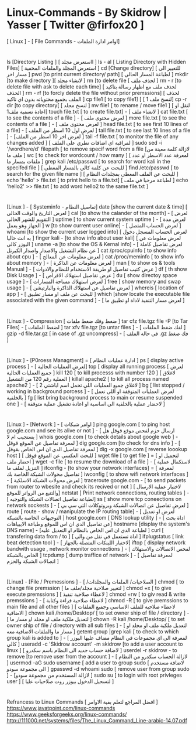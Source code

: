 # Linux-Commands - By Skidrow | Yasser [ Twitter @firfox20 ] 

[ Linux ]  - [ File Commands  - اوامر ادارة الملفات] 
#
ls  [Directory Listing ] [ ااستعرض مجلد ] 
ls - al [ Listing Directory with Hidden Files] [ استعرض المجلد والملفات المخفية ]
cd  [Change directory] [ للتغيير الى مسار اخر ] 
pwd  [to print current directory/ path]  [ لطباعة المسار الحالي ] 
mkdir  [to make directory ][ لانشاء مجلد ] 
rm   [to delete file [ لحذف ملف ] 
rm - r [to delete file with ask to delete each time] [ لحذف ملف مع اظهار رسالة بتاكيد الحذف ] 
rm - rf [to forcly delete the file without prior premssions] [ لحذف الملف بجميع محتوياته بدون اي تاكيد ] 
cp file1 [ to copy file1] [  [ لنسخ ملف 1]
cp -r dir [to copy directory[ [ لنسخ مجلد ]
mv file1 [ to rename / move file1 ] [ لنقل او اعادة تسمية ملف1]
touch file.txt [ to create file.txt]  - [ لانشاء ملف ] 
cat file.txt [ to see the contents of a file ] - [ لعرض محتوى ملف ] 
more file.txt [ to see the contents of a file ] - [ لعرض محتوى ملف ] 
head file.txt [ to see first 10 lines of a file] - [ لعرض اول 10 اسطر من الملف ]
tail file.txt [ to see last 10 lines of a file ] - [لعرض اخر 10 اسطر من الملف ] 
tail -f file.txt [ to monitor the file of any changes added ] [ لمراقبة اي اضافات تطري على الملف ] 
sudo sed -i '/wordhere/d' filepath [ to remove specif word from a file [لازالة كلمة معينة من ملف ما ]
wc    [ to check for wordcount / how many  ]  [ لمعرفة عدد الاسطر او عدد ملفات بمسار ما ] 
grep kali /etc/passwd [ to search for word kali in the specifed file ] [ للبحث عن كلمة كالي بالمسار المعطى ] 
find /etc/passwd  [ to search for the given file name ] [ للبحث عن الملف المعطى بمجلدات النظام ]
echo 'hello' > file.txt  [ to print hello to a file.txt] [ لطباعة مرحبا في ملف ]
echo 'hello2' >> file.txt [ to add word  hello2  to the same file.txt ]
#
[Linux ] - [ Systeminfo  - تفاصيل النظام] 
date  [show the current date & time] [ لعرض التاريخ والوقت الحالي ] 
cal  [to show the calander of the month] - [ لعرض التقويم للشهر الحالي ] 
uptime [ to show current system uptime ] - [ لعرض مدة الجهاز وهو يعمل ]
w  [to show current user online] - [ لعرض الحساب المتصل ] 
whoami  [to show the current user logged into]  [ لعرض الحساب المسجل دخول به انت حاليا ] 
finger kali - [to show info about user kali] [ لعرض معلومات عن اليوزر كالي ]
uname -a [to show the OS & Kernal info] - [ لعرض تفاصيل كاملة عن نظام التشغيل والاصدار واصدار الكيرنل ]
cat /proc/cpuinfo  [ to show info about cpu ] -  [ لعرض معلومات عن المعالج ] 
cat /proc/meminfo [ to show info about memory ] -  [ لعرض معلومات عن الذاكرة ] 
man    [ to show os & tools Manual ] - [ عرض كتيب تفاصيل او طريقة الاستخدام للنظام والادوات ]
df   [ th show Disk Usage ] - [ عرض تفاصيل استهلاك الاقراص ] 
du   [ show directoy space usage ] - [ لعرض استهلاك مساحة المسارات ] 
free [ show memory and swap usage ]  - [ لعرض تفاصيل عن استهلاك الذاكرة والبارتيشن ] 
whereis [ location of app ]  - [ للبحث عن ملف او مسار  تطبيق ] 
which  [show  locate the executable file associated with the given command  ]  - [ لعرض مسار التنفيذ لاداة او تطبيق ما ] 
#
[Linux ] - Compression [ ضغط وفك ضغط ملفات ]
tar cfz file.tgz file -P   [to Tar Files] - [ لضغط الملفات ] 
tar xfv file.tgz  [to untar files  ] - [ لفك ضغط الملفات ] 
gzip -d file.tar.gz  [ in case of .gz  uncompress] - [ في حالة الملف .gz فك ضغط ] 
#
[Linux ]  - [P0roess Managment] =  [ ادارة عمليات النظام ] 
ps  [ display active process  ]  - [ لعرض العمليات الحالية]
top [ display all running process [ لعرض جميع العمليات الحالية ] 
kill 120 [ to kill processs with number 120 ] [ لاغلاق العملية رقم 120 من التشغيل ] 
killall apache2 [ to kill all process named apache2 ] - [ لاغلاق جميع العمليات اللي تحمل اسم اباشتي 2 ]
bg  [ list stopped / working in background  porcess ] - [ لعرض العمليات المتوقفة او اللي تعمل بالخلفية ] 
fg  [ list bring background process to main or resume suspended one ] - [ لاحضار عملية بالخلفية الى اساسية او اعادة تشغيل عملية متوقفة ]
#
[Linux ] - [Network ]  - [ اوامر شبكات ] 
ping google.com [ to ping host google.com and see its alive or not ]  - [ ارسال حزم لفحص موقع قوقل هل يستجيب ام لا ] 
whois google.com [ to check details about google web ] - لمعرفة تفاصيل عن الموقع قوقل ]
dig google.com [to check for dns info ] - [ لمعرفة تفاصيل الدي ان اس الخاص بقوقل ] 
dig -x google.com [ reverse loookup host ] [ للبحث العكسي عن الموقع قوقل ]
wget file [ to get file ] = [ لتحميل او احضار ملف ] 
wget -c file [ to resume the download of a file ] - [ لاستكمال عملية التنزيل لملف ما ] 
ifconfig - [to show your network interfaces] = [ لمعرفة تفاصيل محولات الشبكة الخاصة بك ] 
iwconfig [ to show wifi network interfaces ] - [ لعرض محولات الشبكة الاسلكية ] 
traceroute google.com - [ to send packets from router to wbesite and check its recived or not ] [ لاختبار عملية الارسال والتتبع من الرواتر للموقع] 
netstat [ Print network connections, routing tables ] - [ لطباعة تفاصيل اتصالات الشبكة والتوجيه] 
ss  [ show more tcp coneections on network sockests ] - [ لعرض تفاصيل عن اتصالات الشبكة وبروتوكلات التي سي بي ] 
route [ route - show / manipulate the IP routing table] - [ لعرض او تعديل التوجيهات الخاصة بالشبكة ] 
host google.com [ DNS lookup utility ] - [ اداة بحث عن تفاصيل الدي ان اس للموقع وطباعة الايبياهات]
hostname  [display the system's DNS name] - [لطباعة الدي ان اس الخاص بالنظام او التعديل عليه ] 
curl [ transfering data from / to ]  [ اداة تستعمل في نقل من والى ] 
ifplugstatus [ link beat detection tool ] - [ لاختبار اللينكات المتصلة بالجهاز]
iftop  [ display network bandwith usage , network monitor connections ] - [ لفحص الاتصالات والاستهلاك الخاص بالشبكة ] 
tcpdump [ dump traffice of network ]  - [ لمعرفة تفاصيل اتصالات الشبكة والحزم ] 
#
[Linux] - [File / Premessions ] - [ /الصلاحيات/ الملفات والمجلدات ]
chmod [ to change file premssion [ لتغيير صلاحية مجلد/ملف ما ]
chmod +x [ to give execute premssions ] [ لاعطاء صلاحية تنفيذ ]
chmod +rw [ to giv read & write premssions ] - [ لاعطاء صلاحية قراءة وكتابة ] 
chmod -R [ to give premssions to main file and all other files ] [ لاعطاء صلاحية للملف الاساسي وجميع الملفات الاضافية ]
chown kali /home/Desktop/ [ to set owner ship of file / directory ] - [ لتعديل ملكية ملف او مجلد او مسار ما ]
chown -R kali /home/Desktop/ [ to set owner ship of file / directory with all sub files  ] - [  لتعديل ملكية ملف او مجلد او مسار ما والملفات الاضافية معه  ]
getent group |grep kali [ to check to which group kali is added to ] - [ لمعرفة الى اي مجموعات في النظام مضاف عليها اليوزر كالي ]
useradd -c 'Skidrow account' -m skidrow  [to add a user account to linux ]   [ لاضافة حساب جديد الى النظام باسم سكدرو ]
userdel -r skidrow - to remove  [to remove user from the account ] - [ لازالة الحساب سكدرو من النظام ] 
usermod -aG sudo username [ add a user to group sudo [ لاضافة مستخدم الى مجموعة سودو ]
gpasswd -d whoami sudo  [ remove user from group sudo ] - [لازالة المستخدم من مجموعة سودو ]
sudo su  [ to login with root privleges user ] [ لتسجيل الدخول بيوزر روت صلاحيات عليا ] 
#












#
Refrancess to Linux Commands [ افضل المراجع لتعلم بقية الاوامر ] 
https://www.javatpoint.com/linux-commands
https://www.geeksforgeeks.org/linux-commands/
http://111000.net/systems/files/The_Linux_Command_Line-arabic-14.07.pdf
